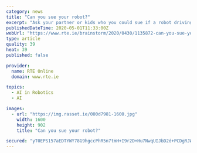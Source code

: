 ```yaml
---
category: news
title: "Can you sue your robot?"
excerpt: "Ask your partner or kids who you could sue if a robot driving a car crashes into your car and injures you: the car manufacturer, the owner of the car, the developer of the software or the robot itself?"
publishedDateTime: 2020-05-01T11:33:00Z
webUrl: "https://www.rte.ie/brainstorm/2020/0430/1135872-can-you-sue-your-robot/"
type: article
quality: 39
heat: 39
published: false

provider:
  name: RTE Online
  domain: www.rte.ie

topics:
  - AI in Robotics
  - AI

images:
  - url: "https://img.rasset.ie/000d7981-1600.jpg"
    width: 1600
    height: 902
    title: "Can you sue your robot?"

secured: "yT0EPS157aEDTYWY78G9hgccPhR5n7tmH+I9r2D+Hu7NwqUIJbD2d+PCDgRJWkyjC8WR7+/lxOG2zZL8BlNYNrSvrgW9DOSiH6fNrT8Yy1E5IuyOqi87hXa6I20Hf3cj3eJ5ONuD7TS5O4B5PGim4AMLprbxmVBoZ5la9lev0Djz0VgOxiOByBij20qoGhs3dN19Hh/hKwrfZt9oDHmEWRrMQQ46CDakxrm2cddRua0Suh5w49NPvvPOwtjpziHf/RkXGkQzaevSCfxiTZpe3I2XVgHNkrwyFSbhCB79V2nQy7Qiep4OwhI5KbtWD3Mw;aZIgYdiLYGt7IlHGxat/Jg=="
---
```


